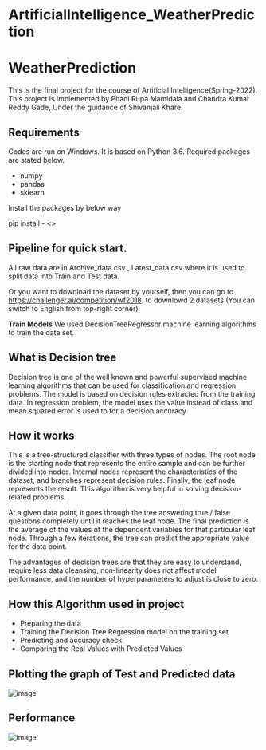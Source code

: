 # ArtificialIntelligence_WeatherPrediction
# WeatherPrediction

This is the final project for the course of Artificial Intelligence(Spring-2022). This project is implemented by Phani Rupa Mamidala and Chandra Kumar Reddy Gade, Under the guidance of Shivanjali Khare.

## Requirements
Codes are run on Windows. It is based on Python 3.6. Required packages are stated below.

- numpy
- pandas
- sklearn

Install the packages by below way

pip install - <<package>>

## Pipeline for quick start.
All raw data are in Archive_data.csv , Latest_data.csv where it is used to split data into Train and Test data.

Or you want to download the dataset by yourself, then you can go to https://challenger.ai/competition/wf2018. to downlowd 2 datasets (You can switch to English from top-right corner):

**Train Models**
We used DecisionTreeRegressor machine learning algorithms to train the data set.

## What is Decision tree
  
Decision tree is one of the well known and powerful supervised machine learning algorithms that can be used for classification and regression problems. The model is based on decision rules extracted from the training data. In regression problem, the model uses the value instead of class and mean squared error is used to for a decision accuracy

## How it works
  
This is a tree-structured classifier with three types of nodes. The root node is the starting node that represents the entire sample and can be further divided into  nodes. Internal nodes represent the characteristics of the dataset, and  branches represent  decision rules. Finally, the leaf node represents the result. This algorithm is very helpful in solving decision-related problems.

At a given data point, it goes through the  tree  answering true / false questions completely until it reaches the leaf node. The final prediction is the average of the values of the dependent variables for that particular leaf node. Through a few iterations, the tree can predict the appropriate value for the data point.

The advantages of decision trees are that they are easy to understand, require less data cleansing, non-linearity does not affect model performance, and the number of hyperparameters to adjust is close to zero.

## How this Algorithm used in project
 
- Preparing the data
- Training the Decision Tree Regression model on the training set
- Predicting and accuracy check
- Comparing the Real Values with Predicted Values
 
## Plotting the graph of Test and Predicted data

  ![image](https://user-images.githubusercontent.com/95735293/145894683-c43393a7-237f-4eb7-b7a6-93a2fc5d084f.png)

  
## Performance
  
![image](https://user-images.githubusercontent.com/95735293/145894711-080db206-4a77-4369-9321-273ebab9d0f1.png)
